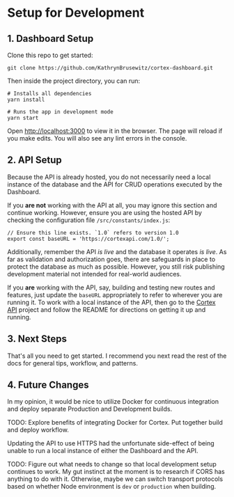 # Setup for Development

## 1. Dashboard Setup

Clone this repo to get started:
```
git clone https://github.com/KathrynBrusewitz/cortex-dashboard.git
```

Then inside the project directory, you can run:

```
# Installs all dependencies
yarn install

# Runs the app in development mode
yarn start
```

Open [http://localhost:3000](http://localhost:3000) to view it in the browser. The page will reload if you make edits. You will also see any lint errors in the console.

## 2. API Setup

Because the API is already hosted, you do not necessarily need a local instance of the database and the API for CRUD operations executed by the Dashboard.

If you **are not** working with the API at all, you may ignore this section and continue working. However, ensure you are using the hosted API by checking the configuration file `/src/constants/index.js`:

```
// Ensure this line exists. `1.0` refers to version 1.0
export const baseURL = 'https://cortexapi.com/1.0/';
```

Additionally, remember the API *is live* and the database it operates *is live*. As far as validation and authorization goes, there are safeguards in place to protect the database as much as possible. However, you still risk publishing development material not intended for real-world audiences.

If you **are** working with the API, say, building and testing new routes and features, just update the `baseURL` appropriately to refer to wherever you are running it. To work with a local instance of the API, then go to the [Cortex API](https://github.com/KathrynBrusewitz/cortex-api.git) project and follow the README for directions on getting it up and running.

## 3. Next Steps

That's all you need to get started. I recommend you next read the rest of the docs for general tips, workflow, and patterns.

## 4. Future Changes

In my opinion, it would be nice to utilize Docker for continuous integration and deploy separate Production and Development builds.

TODO: Explore benefits of integrating Docker for Cortex. Put together build and deploy workflow.

Updating the API to use HTTPS had the unfortunate side-effect of being unable to run a local instance of either the Dashboard and the API.

TODO: Figure out what needs to change so that local development setup continues to work. My gut instinct at the moment is to research if CORS has anything to do with it. Otherwise, maybe we can switch transport protocols based on whether Node environment is `dev` or `production` when building.
